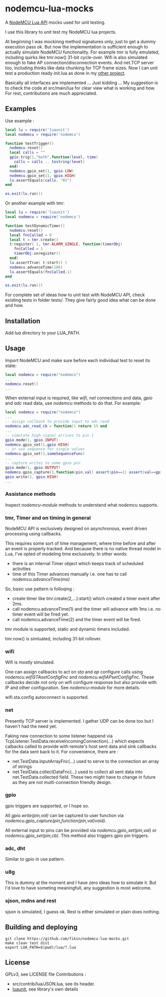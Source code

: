 # nodemcu-lua-mocks

A [NodeMCU Lua API](https://nodemcu.readthedocs.io/en/master/en/) mocks used for unit testing.

I use this library to unit test my NodeMCU lua projects.

At beginning I was mockinng method signatures only, just to get a dummy execution pass ok. But now the implementation is sufficient enough to actually simulate NodeMCU functionality. For example tmr is fully emulated, including quirks like tmr.now() 31-bit cycle-over. Wifi is also simulated enough to fake AP connection/disconnection events. And net.TCP server too, including thinks like data chunking for TCP frame sizes.
Now I can unit test a production ready init.lua as done in my [other project](https://github.com/fikin/humidifier).

Basically all interfaces are implemented ... Just kidding ... My suggestion is to check the code at src/main/lua for clear view what is working and how. For rest, contributions are much appreciated.

## Examples

Use example :

```lua
local lu = require('luaunit')
local nodemcu = require('nodemcu')

function testTrigger()
  nodemcu.reset()
  local calls = ""
  gpio.trig(1,"both",function(level, time)
    calls = calls .. tostring(level)
  end)
  nodemcu.gpio_set(1, gpio.LOW)
  nodemcu.gpio_set(1, gpio.HIGH)
  lu.assertEquals(calls, "01")
end

os.exit(lu.run())
```

Or another example with tmr:

```lua
local lu = require('luaunit')
local nodemcu = require('nodemcu')

function testDynamicTimer()
  nodemcu.reset()
  local fncCalled = 0
  local t = tmr.create()
  t:register( 1, tmr.ALARM_SINGLE, function(timerObj)
    fncCalled = 1
    timerObj:unregister()
  end)
  lu.assertTrue( t:start() )
  nodemcu.advanceTime(100)
  lu.assertEquals(fncCalled,1)
end

os.exit(lu.run())
```

For complete set of ideas how to unit test with NodeMCU API, check existing tests in folder tests/. They give fairly good idea what can be done and how.

## Installation

Add *lua* directory to your LUA_PATH.

## Usage

Import NodeMCU and make sure before each individual test to reset its state:

```lua
local nodemcu = require("nodemcu")
...
nodemcu.reset()
...
```

When external input is required, like *wifi*, *net* connections and data, *gpio* and *adc* read data, use *nodemcu* methods to do that. For example:

```lua
local nodemcu = require("nodemcu")
...
-- assign callback to provide input to adc.read
nodemcu.adc_read_cb = function() return 55 end
...
-- simulate high-signal arrives to pin 1
gpio.mode(1, gpio.INPUT)
nodemcu.gpio_set(1,gpio.HIGH)
-- or use sequence for single values
nodemcu.gpio_set(1,someSequenceFunc)
...
-- capture writes to some gpio pin
gpio.mode(1, gpio.OUTPUT)
nodemcu.gpio_capture(1,function(pin,val) assert(pin==1) assert(val==gpio.HIGH) end)
gpio.write(1, gpio.HIGH)
...
```

### Assistance methods

Inspect *nodemcu-module* methods to understand what *nodemcu* supports.

### tmr, Timer and on timing in general

NodeMCU API is exclusively designed on asynchronous, event driven processing using callbacks.

This requires some sort of time management, where time before and after an event is properly tracked. And because there is no native thread model in Lua, I've opted of modeling time exclusively. In other words:

* there is an internal Timer object which keeps track of scheduled activities
* time of this Timer advances manually i.e. one has to call *nodemcu.advanceTime(ms)*

So, basic use pattern is folloqing :

* create timer like tmr.create(2,...):start() which created a timer event after 2ms.
* call nodemcu.advanceTime(1) and the timer will advance with 1ms i.e. no timer event will be fired yet.
* call nodemcu.advanceTime(2) and the timer event will be fired.

tmr module is supported, static and dynamic timers included.

tmr.now() is simluated, including 31-bit rollover.

### wifi

Wifi is mostly simulated.

One can assign callbacks to act on *sta* and *ap* configure calls using *nodemcu.wifiSTAsetConfigFnc* and *nodemcu.wifiAPsetConfigFnc*. These callbacks decide not only on wifi configure response but also provide with IP and other configuration. See *nodemcu-module* for more details.

wifi.sta.config autoconnect is supported.

### net

Presently TCP server is implemented. I gather UDP can be done too but I haven't had the need yet.

Faking new connection to some listener happend via TcpListener.TestData.receiveIncomingConnection(...) which expects calbacks called to provide with remote's host sent data and sink callbacks for the data sent back to it.
For convenience, there are :

* net.TestData.inputArrayFnc(...) used to serve to the connection an array of strings
* net.TestData.collectDataFnc(...) used to collect all sent data into net.TestData.collected field. These two might have to change in future as they are not multi-connection friendly design.

### gpio

gpio triggers are supported, or I hope so.

All *gpio.write(pin,val)* can be captured to user function via *nodemcu.gpio_capture(pin,function(pin,val)void)*.

All external input to pins can be provided via *nodemcu.gpio_set(pin,val)* or *nodemcu.gpio_set(pin,cb)*. This method also triggers gpio pin triggers.

### adc, dht

Similar to gpio in use pattern.

### u8g

This is dummy at the moment and I have zero ideas how to simulate it. But I'd love to have someting meaningfull, any suggestion is most welcome.

### sjson, mdns and rest

sjson is simulated, I guess ok. Rest is either simulated or plain does nothing.

## Building and deploying

```shell
git clone https://github.com/fikin/nodemcu-lua-mocks.git
make clean test dist
export LUA_PATH=$(pwd)/lua/?.lua
```

## License

GPLv3, see LICENSE file
Contributions :

* src/contrib/lua/JSON.lua, see its header.
* [luaunit](https://github.com/bluebird75/luaunit), see library's own details
